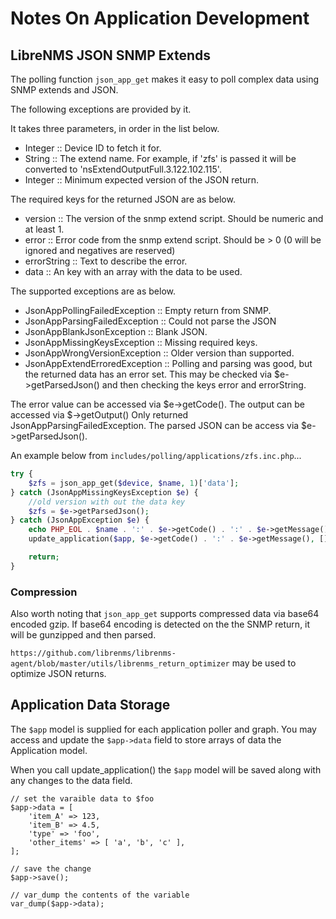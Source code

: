 # Notes On Application Development

## LibreNMS JSON SNMP Extends

The polling function `json_app_get` makes it easy to poll complex data
using SNMP extends and JSON.

The following exceptions are provided by it.

It takes three parameters, in order in the list below.

- Integer :: Device ID to fetch it for.
- String :: The extend name. For example, if 'zfs' is passed it will
  be converted to 'nsExtendOutputFull.3.122.102.115'.
- Integer :: Minimum expected version of the JSON return.

The required keys for the returned JSON are as below.

- version :: The version of the snmp extend script. Should be numeric
  and at least 1.
- error :: Error code from the snmp extend script. Should be > 0
   (0 will be ignored and negatives are reserved)
- errorString :: Text to describe the error.
- data :: An key with an array with the data to be used.

The supported exceptions are as below.

- JsonAppPollingFailedException :: Empty return from SNMP.
- JsonAppParsingFailedException :: Could not parse the JSON
- JsonAppBlankJsonException :: Blank JSON.
- JsonAppMissingKeysException :: Missing required keys.
- JsonAppWrongVersionException :: Older version than supported.
- JsonAppExtendErroredException :: Polling and parsing was good, but
  the returned data has an error set. This may be checked via
  $e->getParsedJson() and then checking the keys error and
  errorString.

The error value can be accessed via $e->getCode(). The output can be
accessed via $->getOutput() Only returned
JsonAppParsingFailedException. The parsed JSON can be access via
$e->getParsedJson().

An example below from `includes/polling/applications/zfs.inc.php`...

```php
try {
    $zfs = json_app_get($device, $name, 1)['data'];
} catch (JsonAppMissingKeysException $e) {
    //old version with out the data key
    $zfs = $e->getParsedJson();
} catch (JsonAppException $e) {
    echo PHP_EOL . $name . ':' . $e->getCode() . ':' . $e->getMessage() . PHP_EOL;
    update_application($app, $e->getCode() . ':' . $e->getMessage(), []);

    return;
}
```

### Compression

Also worth noting that `json_app_get` supports compressed data via
base64 encoded gzip. If base64 encoding is detected on the the SNMP
return, it will be gunzipped and then parsed.

`https://github.com/librenms/librenms-agent/blob/master/utils/librenms_return_optimizer`
may be used to optimize JSON returns.

## Application Data Storage

The `$app` model is supplied for each application poller and graph.
You may access and update the `$app->data` field to store arrays of data
the Application model.

When you call update_application() the `$app` model will be saved along with
any changes to the data field.

```
// set the varaible data to $foo
$app->data = [
    'item_A' => 123,
    'item_B' => 4.5,
    'type' => 'foo',
    'other_items' => [ 'a', 'b', 'c' ],
];

// save the change
$app->save();

// var_dump the contents of the variable
var_dump($app->data);
```
